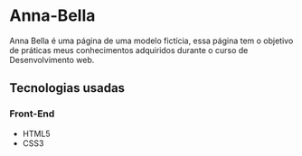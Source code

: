 # Anna-Bella
Anna Bella é uma página de uma modelo fictícia, essa página tem o objetivo de práticas meus conhecimentos adquiridos durante o curso de Desenvolvimento web.

## Tecnologias usadas
### Front-End
- HTML5
- CSS3
